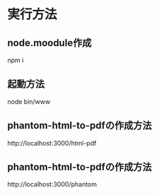 # 実行方法

## node.moodule作成
npm i

## 起動方法
node bin/www

## phantom-html-to-pdfの作成方法
http://localhost:3000/html-pdf

## phantom-html-to-pdfの作成方法
http://localhost:3000/phantom
